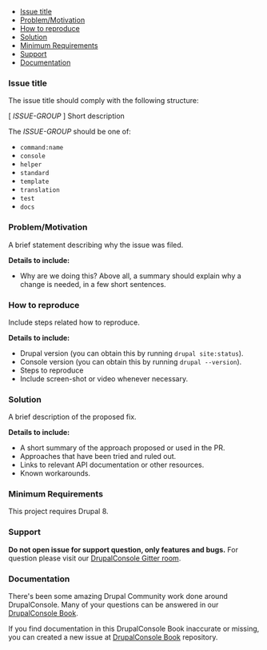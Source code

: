 <!-- START doctoc generated TOC please keep comment here to allow auto update -->
<!-- DON'T EDIT THIS SECTION, INSTEAD RE-RUN doctoc TO UPDATE -->

- [Issue title](#issue-title)
- [Problem/Motivation](#problemmotivation)
- [How to reproduce](#how-to-reproduce)
- [Solution](#solution)
- [Minimum Requirements](#minimum-requirements)
- [Support](#support)
- [Documentation](#documentation)

<!-- END doctoc generated TOC please keep comment here to allow auto update -->

### Issue title

The issue title should comply with the following structure:

[ *ISSUE-GROUP* ] Short description

The *ISSUE-GROUP* should be one of:

* `command:name`
* `console`
* `helper`
* `standard`
* `template`
* `translation`
* `test`
* `docs`

### Problem/Motivation
A brief statement describing why the issue was filed.

**Details to include:**
- Why are we doing this? Above all, a summary should explain why a change is needed, in a few short sentences.

### How to reproduce
Include steps related how to reproduce. 

**Details to include:**
- Drupal version (you can obtain this by running `drupal site:status`).  
- Console version (you can obtain this by running `drupal --version`).
- Steps to reproduce
- Include screen-shot or video whenever necessary.

### Solution
A brief description of the proposed fix.

**Details to include:**
- A short summary of the approach proposed or used in the PR.
- Approaches that have been tried and ruled out.
- Links to relevant API documentation or other resources.
- Known workarounds.

### Minimum Requirements
This project requires Drupal 8.

### Support
**Do not open issue for support question, only features and bugs.** For question please visit our [DrupalConsole Gitter room](https://gitter.im/hechoendrupal/DrupalConsole).

### Documentation
There's been some amazing Drupal Community work done around DrupalConsole. Many of your questions can be answered in our [DrupalConsole Book](https://www.gitbook.com/book/hechoendrupal/drupal-console/details).

If you find documentation in this DrupalConsole Book inaccurate or missing, you can created a new issue at [DrupalConsole Book](https://github.com/hechoendrupal/drupal-console-book) repository.
